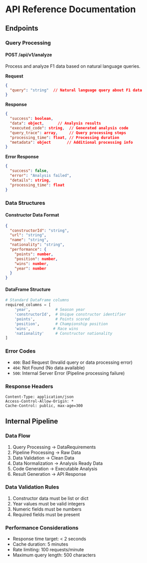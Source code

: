 # API Reference Documentation

## Endpoints

### Query Processing
#### POST /api/v1/analyze
Process and analyze F1 data based on natural language queries.

**Request**
```json
{
  "query": "string"  // Natural language query about F1 data
}
```

**Response**
```json
{
  "success": boolean,
  "data": object,      // Analysis results
  "executed_code": string,  // Generated analysis code
  "query_trace": array,     // Query processing steps
  "processing_time": float, // Processing duration
  "metadata": object       // Additional processing info
}
```

**Error Response**
```json
{
  "success": false,
  "error": "Analysis failed",
  "details": string,
  "processing_time": float
}
```

### Data Structures

#### Constructor Data Format
```json
{
  "constructorId": "string",
  "url": "string",
  "name": "string",
  "nationality": "string",
  "performance": {
    "points": number,
    "position": number,
    "wins": number,
    "year": number
  }
}
```

#### DataFrame Structure
```python
# Standard DataFrame columns
required_columns = [
    'year',           # Season year
    'constructorId',  # Unique constructor identifier
    'points',         # Points scored
    'position',       # Championship position
    'wins',          # Race wins
    'nationality'     # Constructor nationality
]
```

### Error Codes
- `400`: Bad Request (Invalid query or data processing error)
- `404`: Not Found (No data available)
- `500`: Internal Server Error (Pipeline processing failure)

### Response Headers
```http
Content-Type: application/json
Access-Control-Allow-Origin: *
Cache-Control: public, max-age=300
```

## Internal Pipeline

### Data Flow
1. Query Processing → DataRequirements
2. Pipeline Processing → Raw Data
3. Data Validation → Clean Data
4. Data Normalization → Analysis Ready Data
5. Code Generation → Executable Analysis
6. Result Generation → API Response

### Data Validation Rules
1. Constructor data must be list or dict
2. Year values must be valid integers
3. Numeric fields must be numbers
4. Required fields must be present

### Performance Considerations
- Response time target: < 2 seconds
- Cache duration: 5 minutes
- Rate limiting: 100 requests/minute
- Maximum query length: 500 characters 